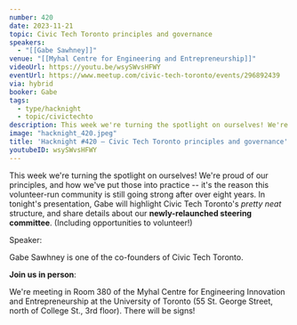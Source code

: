 ```yaml
---
number: 420
date: 2023-11-21
topic: Civic Tech Toronto principles and governance
speakers:
  - "[[Gabe Sawhney]]"
venue: "[[Myhal Centre for Engineering and Entrepreneurship]]"
videoUrl: https://youtu.be/wsySWvsHFWY
eventUrl: https://www.meetup.com/civic-tech-toronto/events/296892439
via: hybrid
booker: Gabe
tags:
  - type/hacknight
  - topic/civictechto
description: This week we're turning the spotlight on ourselves! We're proud of our principles, and how we've put those into practice -- it's the reason this volunteer-run community is still going strong after over eight years. In tonight's presentation, Gabe will highlight Civic Tech Toronto's *pretty neat* structure, and share details about our **newly-relaunched steering committee**. (Including opportunities to volunteer!)
image: "hacknight_420.jpeg"
title: 'Hacknight #420 – Civic Tech Toronto principles and governance'
youtubeID: wsySWvsHFWY
---
```


This week we're turning the spotlight on ourselves! We're proud of our principles, and how we've put those into practice -- it's the reason this volunteer-run community is still going strong after over eight years. In tonight's presentation, Gabe will highlight Civic Tech Toronto's *pretty neat* structure, and share details about our **newly-relaunched steering committee**. (Including opportunities to volunteer!)

Speaker:

Gabe Sawhney is one of the co-founders of Civic Tech Toronto.

**Join us in person**:

We're meeting in Room 380 of the Myhal Centre for Engineering Innovation and Entrepreneurship at the University of Toronto (55 St. George Street, north of College St., 3rd floor). There will be signs!
